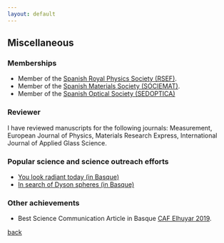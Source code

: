 ```yaml
---
layout: default
---
```


## Miscellaneous

### Memberships

- Member of the [Spanish Royal Physics Society (RSEF)](https://rsef.es/).
- Member of the [Spanish Materials Society (SOCIEMAT)](https://sociemat.es/).
- Member of the [Spanish Optical Society (SEDOPTICA)](https://www.sedoptica.es/)

### Reviewer

I have reviewed manuscripts for the following journals: Measurement, European Journal of Physics, Materials Research Express, International Journal of Applied Glass Science.

### Popular science and science outreach efforts

- [You look radiant today (in Basque)](https://aldizkaria.elhuyar.eus/gai-librean/dirdai-berezia-daukazu-gaur/)
- [In search of Dyson spheres (in Basque)](https://aldizkaria.elhuyar.eus/site_media/pdf/62-66_CAF-ELH_1_art_orokorra_Dysonen_esferen_bila.pdf)

### Other achievements

- Best Science Communication Article in Basque [CAF Elhuyar 2019](https://www.elhuyar.eus/en/site/projects/caf-elhuyar-en/prize-winners).

[back](./README.md)
